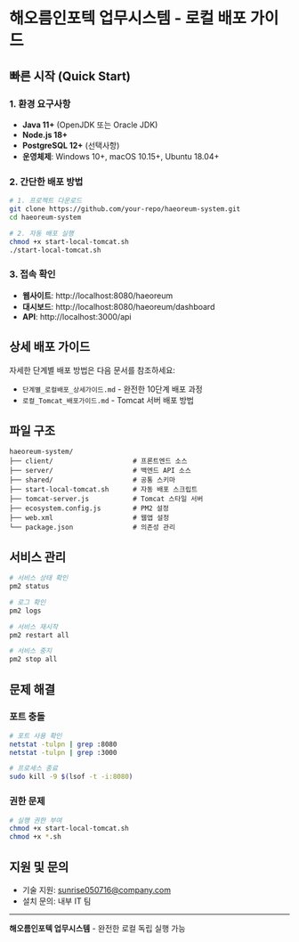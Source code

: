 # 해오름인포텍 업무시스템 - 로컬 배포 가이드

## 빠른 시작 (Quick Start)

### 1. 환경 요구사항
- **Java 11+** (OpenJDK 또는 Oracle JDK)
- **Node.js 18+** 
- **PostgreSQL 12+** (선택사항)
- **운영체제**: Windows 10+, macOS 10.15+, Ubuntu 18.04+

### 2. 간단한 배포 방법

```bash
# 1. 프로젝트 다운로드
git clone https://github.com/your-repo/haeoreum-system.git
cd haeoreum-system

# 2. 자동 배포 실행
chmod +x start-local-tomcat.sh
./start-local-tomcat.sh
```

### 3. 접속 확인
- **웹사이트**: http://localhost:8080/haeoreum
- **대시보드**: http://localhost:8080/haeoreum/dashboard
- **API**: http://localhost:3000/api

## 상세 배포 가이드

자세한 단계별 배포 방법은 다음 문서를 참조하세요:
- `단계별_로컬배포_상세가이드.md` - 완전한 10단계 배포 과정
- `로컬_Tomcat_배포가이드.md` - Tomcat 서버 배포 방법

## 파일 구조

```
haeoreum-system/
├── client/                    # 프론트엔드 소스
├── server/                    # 백엔드 API 소스
├── shared/                    # 공통 스키마
├── start-local-tomcat.sh      # 자동 배포 스크립트
├── tomcat-server.js           # Tomcat 스타일 서버
├── ecosystem.config.js        # PM2 설정
├── web.xml                    # 웹앱 설정
└── package.json               # 의존성 관리
```

## 서비스 관리

```bash
# 서비스 상태 확인
pm2 status

# 로그 확인
pm2 logs

# 서비스 재시작
pm2 restart all

# 서비스 중지
pm2 stop all
```

## 문제 해결

### 포트 충돌
```bash
# 포트 사용 확인
netstat -tulpn | grep :8080
netstat -tulpn | grep :3000

# 프로세스 종료
sudo kill -9 $(lsof -t -i:8080)
```

### 권한 문제
```bash
# 실행 권한 부여
chmod +x start-local-tomcat.sh
chmod +x *.sh
```

## 지원 및 문의
- 기술 지원: sunrise050716@company.com
- 설치 문의: 내부 IT 팀

---
**해오름인포텍 업무시스템** - 완전한 로컬 독립 실행 가능